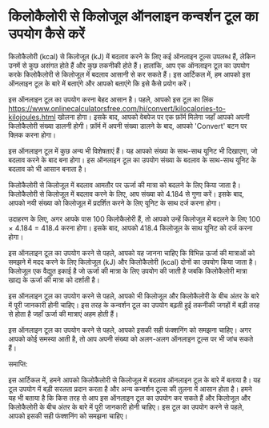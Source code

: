 किलोकैलोरी से किलोजूल ऑनलाइन कन्वर्शन टूल का उपयोग कैसे करें
============================================================

किलोकैलोरी (kcal) से किलोजूल (kJ) में बदलाव करने के लिए कई ऑनलाइन टूल्स उपलब्ध हैं, लेकिन उनमें से कुछ असंगत होते हैं और कुछ तकनीकी होते हैं। हालांकि, आप एक ऑनलाइन टूल का उपयोग करके किलोकैलोरी से किलोजूल में बदलाव आसानी से कर सकते हैं। इस आर्टिकल में, हम आपको इस ऑनलाइन टूल के बारे में बताएंगे और आपको बताएंगे कि इसे कैसे प्रयोग करें।

इस ऑनलाइन टूल का उपयोग करना बेहद आसान है। पहले, आपको इस टूल का लिंक <https://www.onlinecalculatorsfree.com/hi/convert/kilocalories-to-kilojoules.html> खोलना होगा। इसके बाद, आपको वेबपेज पर एक फ़ॉर्म मिलेगा जहाँ आपको अपनी किलोकैलोरी संख्या डालनी होगी। फ़ॉर्म में अपनी संख्या डालने के बाद, आपको 'Convert' बटन पर क्लिक करना होगा।

इस ऑनलाइन टूल में कुछ अन्य भी विशेषताएं हैं। यह आपको संख्या के साथ-साथ यूनिट भी दिखाएगा, जो बदलाव करने के बाद बना होगा। इस ऑनलाइन टूल का उपयोग संख्या के बदलाव के साथ-साथ यूनिट के बदलाव को भी आसान बनाता है।

किलोकैलोरी से किलोजूल में बदलाव आमतौर पर ऊर्जा की मात्रा को बदलने के लिए किया जाता है। किलोकैलोरी से किलोजूल में बदलाव करने के लिए, आप संख्या को 4.184 से गुणा करें। इसके बाद, आपको नयी संख्या को किलोजूल में प्रदर्शित करने के लिए यूनिट के साथ दर्ज करना होगा।

उदाहरण के लिए, अगर आपके पास 100 किलोकैलोरी हैं, तो आपको उन्हें किलोजूल में बदलने के लिए 100 × 4.184 = 418.4 करना होगा। इसके बाद, आपको 418.4 किलोजूल के साथ यूनिट को दर्ज करना होगा।

इस ऑनलाइन टूल का उपयोग करने से पहले, आपको यह जानना चाहिए कि विभिन्न ऊर्जा की मात्राओं को समझने में मदद करने के लिए किलोजूल (kJ) और किलोकैलोरी (kcal) दोनों का उपयोग किया जाता है। किलोजूल एक वैद्युत इकाई है जो ऊर्जा की मात्रा के लिए उपयोग की जाती है जबकि किलोकैलोरी मात्रा खाद्य के ऊर्जा की मात्रा को दर्शाती है।

इस ऑनलाइन टूल का उपयोग करने से पहले, आपको भी किलोजूल और किलोकैलोरी के बीच अंतर के बारे में पूरी जानकारी होनी चाहिए। इस तरह के कन्वर्शन टूल का उपयोग बढ़ती हुई तकनीकी जगहों में बड़ी तरह से होता है जहाँ ऊर्जा की मात्राएं अहम होती हैं।

इस ऑनलाइन टूल का उपयोग करने से पहले, आपको इसकी सही फंक्शनिंग को समझना चाहिए। अगर आपको कोई समस्या आती है, तो आप अपनी संख्या को अलग-अलग ऑनलाइन टूल्स पर भी जांच सकते हैं।

समाप्ति:

इस आर्टिकल में, हमने आपको किलोकैलोरी से किलोजूल में बदलाव ऑनलाइन टूल के बारे में बताया है। यह टूल उपयोग में बड़ी सरलता प्रदान करता है और अन्य कन्वर्शन टूल्स की तुलना में आसान होता है। हमने यह भी बताया है कि किस तरह से आप इस ऑनलाइन टूल का उपयोग कर सकते हैं और किलोजूल और किलोकैलोरी के बीच अंतर के बारे में पूरी जानकारी होनी चाहिए। इस टूल का उपयोग करने से पहले, आपको इसकी सही फंक्शनिंग को समझना चाहिए।
